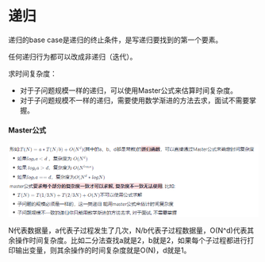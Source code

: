 # 递归

递归的base case是递归的终止条件，是写递归要找到的第一个要素。

任何递归行为都可以改成非递归（迭代）。

求时间复杂度：

* 对于子问题规模一样的递归，可以使用Master公式来估算时间复杂度。
* 对于子问题规模不一样的递归，需要使用数学渐进的方法去求，面试不需要掌握。

#### Master公式

![img](images\master.png)

N代表数据量，a代表子过程发生了几次，N/b代表子过程数据量，O(N^d)代表其余操作时间复杂度。比如二分法查找a就是2，b就是2，如果每个子过程都进行打印输出变量，则其余操作的时间复杂度就是O(N)，d就是1。